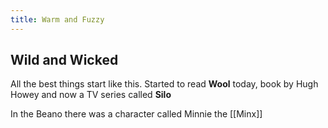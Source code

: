 ```yaml
---
title: Warm and Fuzzy
---
```


## Wild and Wicked

All the best things start like this. Started to read **Wool** today, book by Hugh Howey and now a TV series called **Silo**

In the Beano there was a character called Minnie the [[Minx]]
